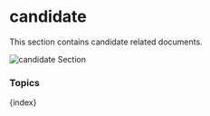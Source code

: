 # candidate

This section contains candidate related documents.

<img class="screenshot" alt="candidate Section" src="{{url_prefix}}/assets/img/candidate/candidate-section.png">

### Topics

{index}